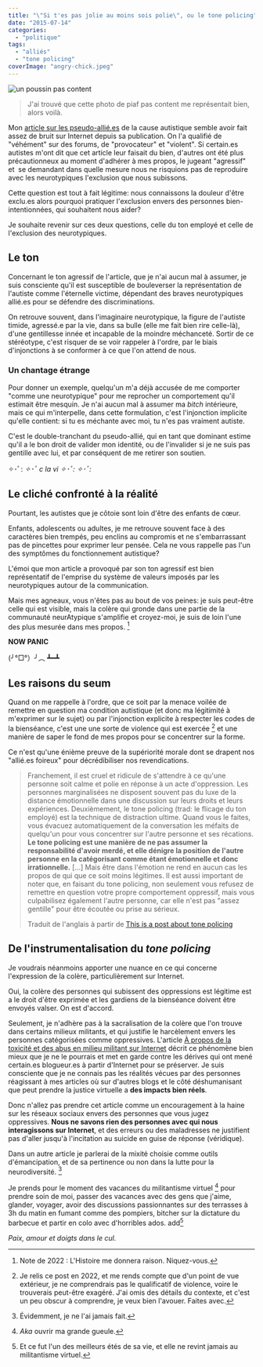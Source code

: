 ```yaml
---
title: "\"Si t'es pas jolie au moins sois polie\", ou le tone policing"
date: "2015-07-14"
categories: 
  - "politique"
tags: 
  - "alliés"
  - "tone policing"
coverImage: "angry-chick.jpeg"
---
```


![un poussin pas content](/images/angry-chick.jpeg)
> J'ai trouvé que cette photo de piaf pas content me représentait bien, alors voilà.

Mon [article sur les pseudo-allié.es](/post/allies-mythos/) de la cause autistique semble avoir fait assez de bruit sur Internet depuis sa publication. On l'a qualifié de "véhément" sur des forums, de "provocateur" et "violent". Si certain.es autistes m'ont dit que cet article leur faisait du bien, d'autres ont été plus précautionneux au moment d'adhérer à mes propos, le jugeant "agressif" et  se demandant dans quelle mesure nous ne risquions pas de reproduire avec les neurotypiques l'exclusion que nous subissons.

Cette question est tout à fait légitime: nous connaissons la douleur d'être exclu.es alors pourquoi pratiquer l'exclusion envers des personnes bien-intentionnées, qui souhaitent nous aider?

Je souhaite revenir sur ces deux questions, celle du ton employé et celle de l'exclusion des neurotypiques.

## Le ton

Concernant le ton agressif de l'article, que je n'ai aucun mal à assumer, je suis consciente qu'il est susceptible de bouleverser la représentation de l'autiste comme l'éternelle victime, dépendant des braves neurotypiques allié.es pour se défendre des discriminations.

On retrouve souvent, dans l'imaginaire neurotypique, la figure de l'autiste timide, agressé.e par la vie, dans sa bulle (elle me fait bien rire celle-là), d'une gentillesse innée et incapable de la moindre méchanceté. Sortir de ce stéréotype, c'est risquer de se voir rappeler à l'ordre, par le biais d'injonctions à se conformer à ce que l'on attend de nous.

### Un chantage étrange

Pour donner un exemple, quelqu'un m'a déjà accusée de me comporter "comme une neurotypique" pour me reprocher un comportement qu'il estimait être mesquin. Je n'ai aucun mal à assumer ma _bitch_ intérieure, mais ce qui m'interpelle, dans cette formulation, c'est l'injonction implicite qu'elle contient: si tu es méchante avec moi, tu n'es pas vraiment autiste. 

C'est le double-tranchant du pseudo-allié, qui en tant que dominant estime qu'il a le bon droit de valider mon identité, ou de l'invalider si je ne suis pas gentille avec lui, et par conséquent de me retirer son soutien.

✧･ﾟ: *✧･ﾟ c la vi ✧･ﾟ: *✧･ﾟ:** 

## Le cliché confronté à la réalité

Pourtant, les autistes que je côtoie sont loin d'être des enfants de cœur.

Enfants, adolescents ou adultes, je me retrouve souvent face à des caractères bien trempés, peu enclins au compromis et ne s'embarrassant pas de pincettes pour exprimer leur pensée. Cela ne vous rappelle pas l'un des symptômes du fonctionnement autistique?

L'émoi que mon article a provoqué par son ton agressif est bien représentatif de l'emprise du système de valeurs imposés par les neurotypiques autour de la communication.

Mais mes agneaux, vous n'êtes pas au bout de vos peines: je suis peut-être celle qui est visible, mais la colère qui gronde dans une partie de la communauté neurAtypique s'amplifie et croyez-moi, je suis de loin l'une des plus mesurée dans mes propos. [^1]

**NOW PANIC**

(╯°□°）╯︵ ┻━┻

## Les raisons du seum

Quand on me rappelle à l'ordre, que ce soit par la menace voilée de remettre en question ma condition autistique (et donc ma légitimité à m'exprimer sur le sujet) ou par l'injonction explicite à respecter les codes de la bienséance, c'est une une sorte de violence qui est exercée [^2] et une manière de saper le fond de mes propos pour se concentrer sur la forme.

Ce n'est qu'une énième preuve de la supériorité morale dont se drapent nos "allié.es foireux" pour décrédibiliser nos revendications.

> Franchement, il est cruel et ridicule de s'attendre à ce qu'une personne soit calme et polie en réponse à un acte d'oppression. Les personnes marginalisées ne disposent souvent pas du luxe de la distance émotionnelle dans une discussion sur leurs droits et leurs expériences. Deuxièmement, le tone policing (trad: le flicage du ton employé) est la technique de distraction ultime. Quand vous le faites, vous évacuez automatiquement de la conversation les méfaits de quelqu'un pour vous concentrer sur l'autre personne et ses récations. **Le tone policing est une manière de ne pas assumer la responsabilité d'avoir merdé, et elle dénigre la position de l'autre personne en la catégorisant comme étant émotionnelle et donc irrationnelle.** \[...\] Mais être dans l'émotion ne rend en aucun cas les propos de qui que ce soit moins légitimes. Il est aussi important de noter que, en faisant du tone policing, non seulement vous refusez de remettre en question votre propre comportement oppressif, mais vous culpabilisez également l'autre personne, car elle n'est pas "assez gentille" pour être écoutée ou prise au sérieux.
>
> Traduit de l'anglais à partir de [This is a post about tone policing](http://tooyoungforthelivingdead.tumblr.com/tone-policing)

## De l'instrumentalisation du _tone policing_

Je voudrais néanmoins apporter une nuance en ce qui concerne l'expression de la colère, particulièrement sur Internet.

Oui, la colère des personnes qui subissent des oppressions est légitime est a le droit d'être exprimée et les gardiens de la bienséance doivent être envoyés valser. On est d'accord. 

Seulement, je n'adhère pas à la sacralisation de la colère que l'on trouve dans certains milieux militants, et qui justifie le harcèlement envers les personnes catégorisées comme oppressives. L'article [À propos de la toxicité et des abus en milieu militant sur Internet](http://coleremilitante.tumblr.com/post/121094865413/a-propos-de-la-toxicite-et-des-abus-en-milieu) décrit ce phénomène bien mieux que je ne le pourrais et met en garde contre les dérives qui ont mené certain.es blogueur.es à partir d'Internet pour se préserver. Je suis consciente que je ne connais pas les réalités vécues par des personnes réagissant à mes articles où sur d'autres blogs et le côté déshumanisant que peut prendre la justice virtuelle a **des impacts bien réels**.

Donc n'allez pas prendre cet article comme un encouragement à la haine sur les réseaux sociaux envers des personnes que vous jugez oppressives. **Nous ne savons rien des personnes avec qui nous interagissons sur Internet**, et des erreurs ou des maladresses ne justifient pas d'aller jusqu'à l'incitation au suicide en guise de réponse (véridique).

Dans un autre article je parlerai de la mixité choisie comme outils d'émancipation, et de sa pertinence ou non dans la lutte pour la neurodiversité. [^3]

Je prends pour le moment des vacances du militantisme virtuel [^4] pour prendre soin de moi, passer des vacances avec des gens que j'aime, glander, voyager, avoir des discussions passionnantes sur des terrasses à 3h du matin en fumant comme des pompiers, bitcher sur la dictature du barbecue et partir en colo avec d'horribles ados. add[^5]

_Paix, amour et doigts dans le cul._

[^1]: Note de 2022 : L'Histoire me donnera raison. Niquez-vous.

[^2]: Je relis ce post en 2022, et me rends compte que d'un point de vue extérieur, je ne comprendrais pas le qualificatif de violence, voire le trouverais peut-être exagéré. J'ai omis des détails du contexte, et c'est un peu obscur à comprendre, je veux bien l'avouer. Faites avec.

[^3]: Évidemment, je ne l'ai jamais fait.

[^4]: _Aka_ ouvrir ma grande gueule.

[^5]: Et ce fut l'un des meilleurs étés de sa vie, et elle ne revint jamais au militantisme virtuel.
